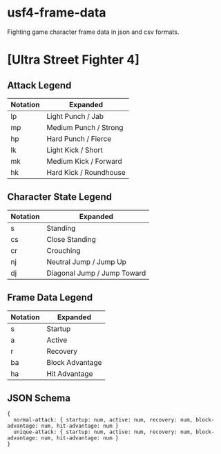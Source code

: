 # usf4-frame-data
Fighting game character frame data in json and csv formats.

# [Ultra Street Fighter 4]
## Attack Legend
Notation|Expanded
--------|--------
lp|Light Punch / Jab
mp|Medium Punch / Strong
hp|Hard Punch / Fierce
lk|Light Kick / Short
mk|Medium Kick / Forward
hk|Hard Kick / Roundhouse

## Character State Legend
Notation|Expanded
--------|-------
s|Standing
cs|Close Standing
cr|Crouching
nj|Neutral Jump / Jump Up
dj|Diagonal Jump / Jump Toward

## Frame Data Legend
Notation|Expanded
--------|--------
s|Startup
a|Active
r|Recovery
ba|Block Advantage
ha|Hit Advantage

## JSON Schema
```
{
  normal-attack: { startup: num, active: num, recovery: num, block-advantage: num, hit-advantage: num }
  unique-attack: { startup: num, active: num, recovery: num, block-advantage: num, hit-advantage: num }
}
```
